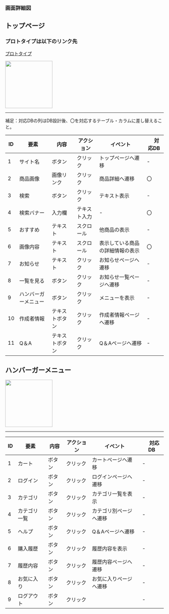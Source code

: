 ### 画面詳細図
## トップページ
### プロトタイプは以下のリンク先
[プロトタイプ](https://www.figma.com/file/5bAHMcKrDB8THLNT72si3d/%E7%94%BB%E9%9D%A2?node-id=0%3A1)

<img src = "Topp.png" width = "150">

******

補足：対応DBの列はDB設計後、〇を対応するテーブル・カラムに差し替えること。

| ID | 要素 | 内容 | アクション | イベント |　対応DB |
|----|------|------|------------|---------|--------------|
|1|サイト名|ボタン|クリック|トップページへ遷移|-|
|2|商品画像|画像リンク|クリック|商品詳細へ遷移|〇|
|3|検索|ボタン|クリック|テキスト表示|-|
|4|検索バナー|入力欄|テキスト入力|-|〇|
|5|おすすめ|テキスト|スクロール|他商品の表示|-|
|6|画像内容|テキスト|スクロール|表示している商品の詳細情報の表示|〇|
|7|お知らせ|テキスト|クリック|お知らせページへ遷移|-|
|8|一覧を見る|ボタン|クリック|お知らせ一覧ページへ遷移|-|
|9|ハンバーガーメニュー|ボタン|クリック|メニューを表示|-|
|10|作成者情報|テキストボタン|クリック|作成者情報ページへ遷移|-|
|11|Q＆A|テキストボタン|クリック|Q＆Aページへ遷移|-|

## ハンバーガーメニュー
<img src = "Humenu.png" width = "150">

******

| ID | 要素 | 内容 | アクション | イベント |　対応DB |
|----|------|------|------------|---------|--------------|
|1|カート|ボタン|クリック|カートページへ遷移|-|
|2|ログイン|ボタン|クリック|ログインページへ遷移|-|
|3|カテゴリ|ボタン|クリック|カテゴリ一覧を表示|-|
|4|カテゴリ一覧|ボタン|クリック|カテゴリ別ページへ遷移|-|
|5|ヘルプ|ボタン|クリック|Q＆Aページへ遷移|-|
|6|購入履歴|ボタン|クリック|履歴内容を表示|-|
|7|履歴内容|ボタン|クリック|履歴内容ページへ遷移|-|
|8|お気に入り|ボタン|クリック|お気に入りページへ遷移|-|
|9|ログアウト|ボタン|クリック||-|
